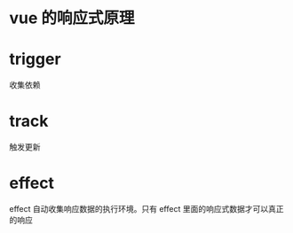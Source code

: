 # vue 的响应式原理

# trigger

收集依赖

# track

触发更新

# effect

effect 自动收集响应数据的执行环境。只有 effect 里面的响应式数据才可以真正的响应
